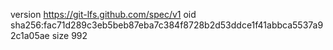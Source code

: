 version https://git-lfs.github.com/spec/v1
oid sha256:fac71d289c3eb5beb87eba7c384f8728b2d53ddce1f41abbca5537a92c1a05ae
size 992
